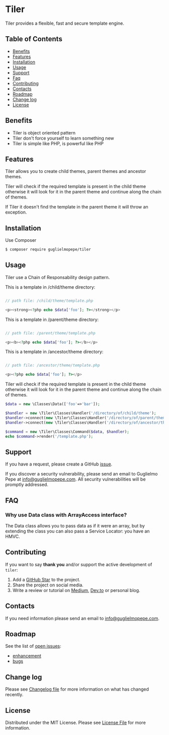 # Tiler
Tiler provides a flexible, fast and secure template engine.

## Table of Contents 
* [Benefits](#benefits)
* [Features](#features)
* [Installation](#installation)
* [Usage](#usage)
* [Support](#support)
* [Faq](#faq)
* [Contributing](#contributing)
* [Contacts](#contacts)
* [Roadmap](#roadmap)
* [Change log](#change-log)
* [License](#license)


## Benefits
- Tiler is object oriented pattern
- Tiler don't force yourself to learn something new 
- Tiler is simple like PHP, is powerful like PHP

## Features
Tiler allows you to create child themes, parent themes and ancestor themes.

Tiler will check if the required template is present in the child theme otherwise it will look for it in the parent theme and continue along the chain of themes.

If Tiler it doesn't find the template in the parent theme it will throw an exception. 

## Installation
Use Composer

``` bash
$ composer require guglielmopepe/tiler
```

## Usage
Tiler use a Chain of Responsability design pattern.

This is a template in /child/theme directory:

```php

// path file: /child/theme/template.php

<p><strong><?php echo $data['foo']; ?></strong></p>

```

This is a template in /parent/theme directory:

```php

// path file: /parent/theme/template.php

<p><b><?php echo $data['foo']; ?></b></p>

```

This is a template in /ancestor/theme directory:

```php

// path file: /ancestor/theme/template.php

<p><?php echo $data['foo']; ?></p>

```

Tiler will check if the required template is present in the child theme otherwise it will look for it in the parent theme and continue along the chain of themes.
```php
$data = new \Classes\Data(['foo'=>'bar']);

$handler = new \Tiler\Classes\Handler('/directory/of/child/theme');
$handler->connect(new \Tiler\Classes\Handler('/directory/of/parent/theme'));
$handler->connect(new \Tiler\Classes\Handler('/directory/of/ancestor/theme'));

$command = new \Tiler\Classes\Command($data, $handler);
echo $command->render('/template.php');

```


## Support
If you have a request, please create a GitHub [issue](https://github.com/GuglielmoPepe/tiler/issues).

If you discover a security vulnerability, please send an email to Guglielmo Pepe at [&#105;&#110;&#102;&#111;&#64;&#103;&#117;&#103;&#108;&#105;&#101;&#108;&#109;&#111;&#112;&#101;&#112;&#101;&#46;&#99;&#111;&#109;](&#109;&#97;&#105;&#108;&#116;&#111;&#58;%69%6e%66%6f%40%67%75%67%6c%69%65%6c%6d%6f%70%65%70%65%2e%63%6f%6d). All security vulnerabilities will be promptly addressed.


## FAQ
### Why use Data class with ArrayAccess interface?
The Data class allows you to pass data as if it were an array, but by extending the class you can also pass a Service Locator: you have an HMVC.

## Contributing
If you want to say **thank you** and/or support the active development of `tiler`:

1. Add a [GitHub Star](https://github.com/GuglielmoPepe/tiler/stargazers) to the project.
2. Share the project on social media.
3. Write a review or tutorial on [Medium](https://medium.com/), [Dev.to](https://dev.to/) or personal blog.

## Contacts
If you need information please send an email to [&#105;&#110;&#102;&#111;&#64;&#103;&#117;&#103;&#108;&#105;&#101;&#108;&#109;&#111;&#112;&#101;&#112;&#101;&#46;&#99;&#111;&#109;](&#109;&#97;&#105;&#108;&#116;&#111;&#58;%69%6e%66%6f%40%67%75%67%6c%69%65%6c%6d%6f%70%65%70%65%2e%63%6f%6d).

## Roadmap
See the list of [open issues](https://github.com/GuglielmoPepe/tiler/issues):
- [enhancement](https://github.com/GuglielmoPepe/tiler/issues?q=label%3Aenhancement+is%3Aopen+sort%3Areactions-%2B1-desc)
- [bugs](https://github.com/GuglielmoPepe/tiler/issues?q=is%3Aissue+is%3Aopen+label%3Abug+sort%3Areactions-%2B1-desc) 


## Change log
Please see [Changelog file](changelog.md) for more information on what has changed recently.

## License
Distributed under the MIT License. Please see [License File](license.md) for more information.

